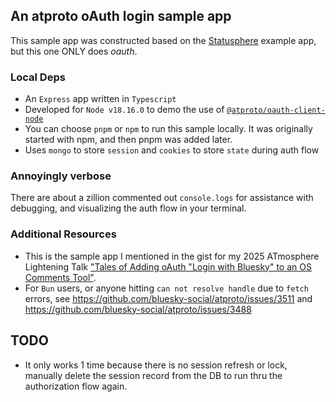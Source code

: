 ## An atproto oAuth login sample app

This sample app was constructed based on the [Statusphere](https://github.com/bluesky-social/statusphere-example-app/) example app, but this one ONLY does *oauth*. 


### Local Deps 
* An `Express` app written in `Typescript`
* Developed for `Node v18.16.0` to demo the use of [`@atproto/oauth-client-node`](https://www.npmjs.com/package/@atproto/oauth-client-node)
* You can choose `pnpm` or `npm` to run this sample locally. It was originally started with npm, and then pnpm was added later. 
* Uses `mongo` to store `session` and `cookies` to store `state` during auth flow

### Annoyingly verbose
There are about a zillion commented out `console.logs` for assistance with debugging, and visualizing the auth flow in your terminal. 

### Additional Resources
* This is the sample app I mentioned in the gist for my 2025 ATmosphere Lightening Talk ["Tales of Adding oAuth "Login with Bluesky" to an OS Comments Tool"](https://gist.github.com/immber/dd118b97fa3c210bcf89b9e8920883a0#stage-6-a-sample-app-working-locally). 
* For `Bun` users, or anyone hitting `can not resolve handle` due to `fetch` errors, see https://github.com/bluesky-social/atproto/issues/3511 and https://github.com/bluesky-social/atproto/issues/3488

## TODO
* It only works 1 time because there is no session refresh or lock, manually delete the session record from the DB to run thru the authorization flow again. 